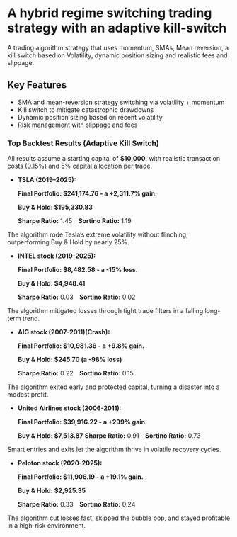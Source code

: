 # A hybrid regime switching trading strategy with an adaptive kill-switch
A trading algorithm strategy that uses momentum, SMAs, Mean reversion, a kill switch based on Volatility, dynamic position sizing and realistic fees and slippage. 


## Key Features

- SMA and mean-reversion strategy switching via volatility + momentum
- Kill switch to mitigate catastrophic drawdowns
- Dynamic position sizing based on recent volatility
- Risk management with slippage and fees

### Top Backtest Results  (Adaptive Kill Switch)

All results assume a starting capital of **$10,000**, with realistic transaction costs (0.15%) and 5% capital allocation per trade.

- **TSLA (2019–2025):**
  
  **Final Portfolio: $241,174.76 - a +2,311.7% gain.**  

  **Buy & Hold: $195,330.83**

  **Sharpe Ratio:** 1.45 **Sortino Ratio:** 1.19

The algorithm rode Tesla’s extreme volatility without flinching, outperforming Buy & Hold by nearly 25%.
  
- **INTEL stock (2019-2025):**

  **Final Portfolio: $8,482.58 - a -15% loss.**   

  **Buy & Hold: $4,948.41**

  **Sharpe Ratio:** 0.03 **Sortino Ratio:** 0.02

The algorithm mitigated losses through tight trade filters in a falling long-term trend.

- **AIG stock (2007-2011)(Crash):**

  **Final Portfolio: $10,981.36 - a +9.8% gain.**   

  **Buy & Hold: $245.70 (a -98% loss)**

  **Sharpe Ratio:** 0.22 **Sortino Ratio:** 0.15

The algorithm exited early and protected capital, turning a disaster into a modest profit.

- **United Airlines stock (2006-2011):**

  **Final Portfolio: $39,916.22 - a +299% gain.**   

  **Buy & Hold: $7,513.87**
    **Sharpe Ratio:** 0.91 **Sortino Ratio:** 0.73

Smart entries and exits let the algorithm thrive in volatile recovery cycles.
  
- **Peloton stock (2020-2025):**

  **Final Portfolio: $11,906.19 - a +19.1% gain.**   

  **Buy & Hold: $2,925.35**

  **Sharpe Ratio:** 0.33 **Sortino Ratio:** 0.24

The algorithm cut losses fast, skipped the bubble pop, and stayed profitable in a high-risk environment.






    

